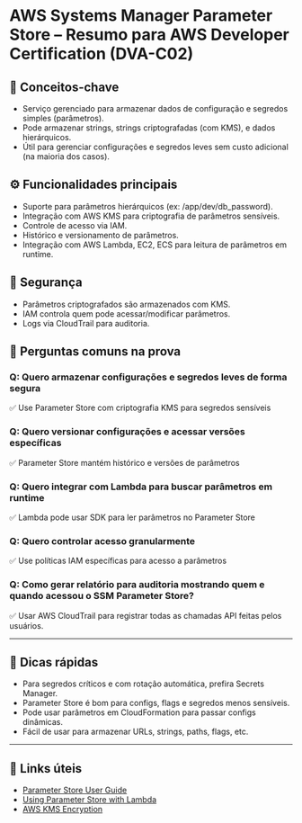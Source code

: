 # AWS Systems Manager Parameter Store – Resumo para AWS Developer Certification (DVA-C02)

## 🧠 Conceitos-chave
- Serviço gerenciado para armazenar dados de configuração e segredos simples (parâmetros).
- Pode armazenar strings, strings criptografadas (com KMS), e dados hierárquicos.
- Útil para gerenciar configurações e segredos leves sem custo adicional (na maioria dos casos).

## ⚙️ Funcionalidades principais
- Suporte para parâmetros hierárquicos (ex: /app/dev/db_password).
- Integração com AWS KMS para criptografia de parâmetros sensíveis.
- Controle de acesso via IAM.
- Histórico e versionamento de parâmetros.
- Integração com AWS Lambda, EC2, ECS para leitura de parâmetros em runtime.

## 🔐 Segurança
- Parâmetros criptografados são armazenados com KMS.
- IAM controla quem pode acessar/modificar parâmetros.
- Logs via CloudTrail para auditoria.

## 🧪 Perguntas comuns na prova

### Q: Quero armazenar configurações e segredos leves de forma segura
✅ Use Parameter Store com criptografia KMS para segredos sensíveis

### Q: Quero versionar configurações e acessar versões específicas
✅ Parameter Store mantém histórico e versões de parâmetros

### Q: Quero integrar com Lambda para buscar parâmetros em runtime
✅ Lambda pode usar SDK para ler parâmetros no Parameter Store

### Q: Quero controlar acesso granularmente
✅ Use políticas IAM específicas para acesso a parâmetros

### Q: Como gerar relatório para auditoria mostrando quem e quando acessou o SSM Parameter Store?
✅ Usar AWS CloudTrail para registrar todas as chamadas API feitas pelos usuários.

---

## 📌 Dicas rápidas
- Para segredos críticos e com rotação automática, prefira Secrets Manager.
- Parameter Store é bom para configs, flags e segredos menos sensíveis.
- Pode usar parâmetros em CloudFormation para passar configs dinâmicas.
- Fácil de usar para armazenar URLs, strings, paths, flags, etc.

---

## 🔗 Links úteis
- [Parameter Store User Guide](https://docs.aws.amazon.com/systems-manager/latest/userguide/systems-manager-parameter-store.html)
- [Using Parameter Store with Lambda](https://docs.aws.amazon.com/systems-manager/latest/userguide/integration-lambda-parameter-store.html)
- [AWS KMS Encryption](https://docs.aws.amazon.com/kms/latest/developerguide/overview.html)
